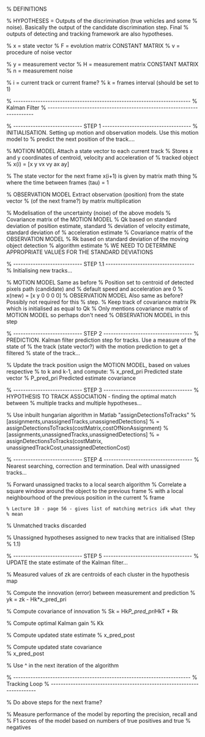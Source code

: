 
% DEFINITIONS

% HYPOTHESES = Outputs of the discrimination (true vehicles and some
% noise). Basically the output of the candidate discrimination step. Final
% outputs of detecting and tracking framework are also hypotheses. 

% x = state vector
% F = evolution matrix CONSTANT MATRIX
% v = procedure of noise vector 

% y = measurement vector 
% H = measurement matrix CONSTANT MATRIX
% n = measurement noise 

% i = current track or current frame?
% k = frames interval (should be set to 1)

% ------------------------------------------------------------------------
%                          Kalman Filter
% ------------------------------------------------------------------------

% ---------------------------- STEP 1 ------------------------------------
% INITIALISATION. Setting up motion and observation models. Use this motion model to
% predict the next position of the track....

% MOTION MODEL Attach a state vector to each current track 
    % Stores x and y coordinates of centroid, velocity and acceleration of
    % tracked object 
        % x(i) = [x y vx vy ax ay]

% The state vector for the next frame x(i+1) is given by matrix math thing 
% where the time between frames (tau) = 1

% OBSERVATION MODEL Extract observation (position) from the state vector 
% (of the next frame?) by matrix multiplication

% Modelisation of the uncertainty (noise) of the above models 
    % Covariance matrix of the MOTION MODEL
        % Qk based on standard deviation of position estimate, standard
        % deviation of velocity estimate, standard deviation of
        % acceleration estimate
    % Covariance matrix of the OBSERVATION MODEL
        % Rk based on standard deviation of the moving object detection
        % algorithm estimate 
    % WE NEED TO DETERMINE APPROPRIATE VALUES FOR THE STANDARD DEVIATIONS 

% ---------------------------- STEP 1.1 ------------------------------------
% Initialising new tracks... 

% MOTION MODEL Same as before 
    % Position set to centroid of detected pixels path (candidate) and
    % default speed and acceleration are 0 
        % x(new) = [x y 0 0 0 0]
% OBSERVATION MODEL Also same as before? Possibly not required for this
% step.
% Keep track of covariance matrix Pk which is initialised as equal to Qk 
    % Only mentions covariance matrix of MOTION MODEL so perhaps don't need
    % OBSERVATION MODEL in this step 

% ---------------------------- STEP 2 ------------------------------------
% PREDICTION. Kalman filter prediction step for tracks. Use a measure of the state of
% the track (state vector?) with the motion prediction to get a filtered
% state of the track...

% Update the track position usign the MOTION MODEL, based on values respective
% to k and k-1, and compute:
    % x_pred_pri Predicted state vector 
    % P_pred_pri Predicted estimate covariance 

% ---------------------------- STEP 3 ------------------------------------
% HYPOTHESIS TO TRACK ASSOCIATION - finding the optimal match between
% multiple tracks and multiple hypotheses...

% Use inbuilt hungarian algorithm in Matlab "assignDetectionsToTracks"
    % [assignments,unassignedTracks,unassignedDetections] 
    % = assignDetectionsToTracks(costMatrix,costOfNonAssignment)
    % [assignments,unassignedTracks,unassignedDetections] 
    % = assignDetectionsToTracks(costMatrix, unassignedTrackCost,unassignedDetectionCost)

% ---------------------------- STEP 4 ------------------------------------
% Nearest searching, correction and termination. Deal with unassigned tracks...

% Forward unassigned tracks to a local search algorithm 
    % Correlate a square window around the object to the previous frame
    % with a local neighbourhood of the previous position in the current
    % frame 

    % Lecture 10 - page 56 - gives list of matching metrics idk what they
    % mean 

% Unmatched tracks discarded 

% Unassigned hypotheses assigned to new tracks that are initialised (Step
% 1.1)

% ---------------------------- STEP 5 ------------------------------------
% UPDATE the state estimate of the Kalman filter...

% Measured values of zk are centroids of each cluster in the hypothesis map

% Compute the innovation (error) between measurement and prediction 
    % yk = zk - Hk*x_pred_pri

% Compute covariance of innovation
    % Sk = Hk*P_pred_pri*HkT + Rk

% Compute optimal Kalman gain
    % Kk

% Compute updated state estimate 
    % x_pred_post

% Compute updated state covariance  
    % x_pred_post

% Use ^ in the next iteration of the algorithm 

% ------------------------------------------------------------------------
%                          Tracking Loop
% ------------------------------------------------------------------------

% Do above steps for the next frame?

% Measure performance of the model by reporting the precision, recall and
% F1 scores of the model based on numbers of true positives and true
% negatives 





